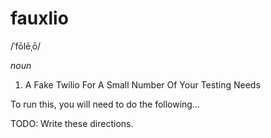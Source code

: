 # fauxlio

/ˈfōlēˌō/

*noun*

1. A Fake Twilio For A Small Number Of Your Testing Needs




To run this, you will need to do the following...

TODO:  Write these directions.
